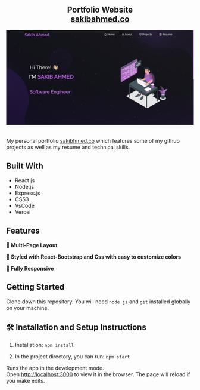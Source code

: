 <h2 align="center">
  Portfolio Website<br/>
  <a href="https://sakibahmed.co" target="_blank">sakibahmed.co</a>
</h2>
<div align="center">
  <img alt="Demo" src="./Images/readme-img.png" />
</div>

<br/>

My personal portfolio <a href="https://sakibahmed.co" target="_blank">sakibhmed.co</a> which features some of my github projects as well as my resume and technical skills.<br/>

## Built With
- React.js
- Node.js
- Express.js
- CSS3
- VsCode
- Vercel

## Features

**📖 Multi-Page Layout**

**🎨 Styled with React-Bootstrap and Css with easy to customize colors**

**📱 Fully Responsive**

## Getting Started

Clone down this repository. You will need `node.js` and `git` installed globally on your machine.

## 🛠 Installation and Setup Instructions

1. Installation: `npm install`

2. In the project directory, you can run: `npm start`

Runs the app in the development mode.\
Open [http://localhost:3000](http://localhost:3000) to view it in the browser.
The page will reload if you make edits.
